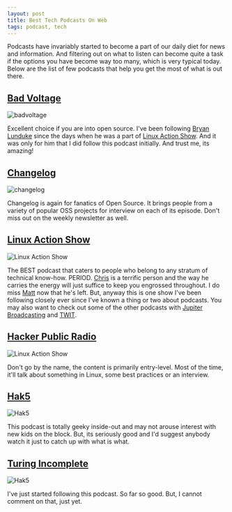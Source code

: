 ```yaml
---
layout: post
title: Best Tech Podcasts On Web
tags: podcast, tech
---
```


Podcasts have invariably started to become a part of our daily diet for news and information. And filtering out on what to listen can become quite a task if the options you have become way too many, which is very typical today. Below are the list of few podcasts that help you get the most of what is out there.
<!--break-->

## [Bad Voltage](http://www.badvoltage.org/)

![badvoltage]({{site.baseurl}}/assets/images/bad-voltage.jpg)

Excellent choice if you are into open source. I've been following [Bryan Lunduke](http://lunduke.com/) since the days when he was a part of [Linux Action Show](#linux-action-showhttpwwwjupiterbroadcastingcomtaglinux-action-show). And it was only for him that I did follow this podcast initially. And trust me, its amazing!

## [Changelog](https://changelog.com/)

![changelog]({{site.baseurl}}/assets/images/changelog.png)

Changelog is again for fanatics of Open Source. It brings people from a variety of popular OSS projects for interview on each of its episode. Don't miss out on the weekly newsletter as well.

## [Linux Action Show](http://www.jupiterbroadcasting.com/tag/linux-action-show/)

![Linux Action Show]({{site.baseurl}}/assets/images/las.png)

The BEST podcast that caters to people who belong to any stratum of technical know-how. PERIOD. [Chris](https://twitter.com/chrislas) is a terrific person and the way he carries the energy will just suffice to keep you engrossed throughout. I do miss [Matt](http://www.matthartley.com/) now that he's left. But, anyway this is one show I've been following closely ever since I've known a thing or two about podcasts. You may also want to check out some of the other podcasts with [Jupiter Broadcasting](http://www.jupiterbroadcasting.com/) and [TWIT](https://twit.tv/).

## [Hacker Public Radio](http://hackerpublicradio.org/)

![Linux Action Show]({{site.baseurl}}/assets/images/hpr.png)

Don't go by the name, the content is primarily entry-level. Most of the time, it'll talk about something in Linux, some best practices or an interview.

## [Hak5](http://hak5.org/)

![Hak5]({{site.baseurl}}/assets/images/hak5.png)

This podcast is totally geeky inside-out and may not arouse interest with new kids on the block. But, its seriously good and I'd suggest anybody watch it just to catch up with what is what.

## [Turing Incomplete](http://turing.cool/)

![Hak5]({{site.baseurl}}/assets/images/turing-incomplete.png)

I've just started following this podcast. So far so good. But, I cannot comment on that, just yet.
